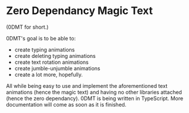 # Zero Dependancy Magic Text
(0DMT for short.) 

0DMT's goal is to be able to:
 - create typing animations
 - create deleting typing animations
 - create text rotation animations
 - create jumble-unjumble animations
 - create a lot more, hopefully.

All while being easy to use and implement the aforementioned text animations (hence the magic text) and having no other libraries attached (hence the zero dependancy). 0DMT is being written in TypeScript. More documentation will come as soon as it is finished.
